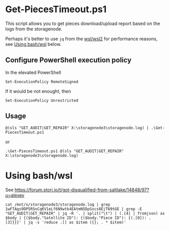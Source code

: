 # Get-PiecesTimeout.ps1

This script allows you to get pieces download/upload report based on the logs from the storagenode.

Perhaps it's better to use `jq` from the [wsl/wsl2](https://docs.microsoft.com/en-us/windows/wsl/) for performance reasons, see [Using bash/wsl](#using-bash-wsl) below.

## Configure PowerShell execution policy
In the elevated PowerShell
```
Set-ExecutionPolicy RemoteSigned
```
If it would be not enought, then
```
Set-ExecutionPolicy Unrestricted
```

## Usage
```
@(sls "GET_AUDIT|GET_REPAIR" X:\storagenode3\storagenode.log) | .\Get-PiecesTimeout.ps1
```
or
```
.\Get-PiecesTimeout.ps1 @(sls "GET_AUDIT|GET_REPAIR" X:\storagenode3\storagenode.log)
```

# Using bash/wsl
See https://forum.storj.io/t/got-disqualified-from-saltlake/14848/97?u=alexey
```
cat /mnt/x/storagenode3/storagenode.log | grep 1wFTAgs9DP5RSnCqKV1eLf6N9wtk4EAtmN5DpSxcs8EjT69tGE | grep -E "GET_AUDIT|GET_REPAIR" | jq -R '. | split("\t") | (.[4] | fromjson) as $body | {($body."Satellite ID"): {($body."Piece ID"): {(.[0]): .[3]}}}' | jq -s 'reduce .[] as $item ({}; . * $item)'

```